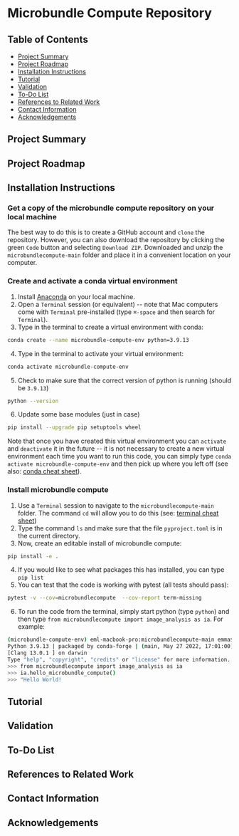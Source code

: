 # Microbundle Compute Repository

## Table of Contents
* [Project Summary](#summary)
* [Project Roadmap](#roadmap)
* [Installation Instructions](#install)
* [Tutorial](#tutorial)
* [Validation](#validation)
* [To-Do List](#todo)
* [References to Related Work](#references)
* [Contact Information](#contact)
* [Acknowledgements](#acknowledge)

## Project Summary <a name="summary"></a>


## Project Roadmap <a name="roadmap"></a>


## Installation Instructions <a name="install"></a>

### Get a copy of the microbundle compute repository on your local machine

The best way to do this is to create a GitHub account and ``clone`` the repository. However, you can also download the repository by clicking the green ``Code`` button and selecting ``Download ZIP``. Downloaded and unzip the ``microbundlecompute-main`` folder and place it in a convenient location on your computer.


### Create and activate a conda virtual environment

1. Install [Anaconda](https://docs.anaconda.com/anaconda/install/) on your local machine.
2. Open a ``Terminal`` session (or equivalent) -- note that Mac computers come with ``Terminal`` pre-installed (type ``⌘-space`` and then search for ``Terminal``).
3. Type in the terminal to create a virtual environment with conda:
```bash
conda create --name microbundle-compute-env python=3.9.13
```
4. Type in the terminal to activate your virtual environment:
```bash
conda activate microbundle-compute-env
```
5. Check to make sure that the correct version of python is running (should be ``3.9.13``)
```bash
python --version
```
6. Update some base modules (just in case)
```bash
pip install --upgrade pip setuptools wheel
```

Note that once you have created this virtual environment you can ``activate`` and ``deactivate`` it in the future -- it is not necessary to create a new virtual environment each time you want to run this code, you can simply type ``conda activate microbundle-compute-env`` and then pick up where you left off (see also: [conda cheat sheet](https://docs.conda.io/projects/conda/en/4.6.0/_downloads/52a95608c49671267e40c689e0bc00ca/conda-cheatsheet.pdf)).


### Install microbundle compute

1. Use a ``Terminal`` session to navigate to the ``microbundlecompute-main`` folder. The command ``cd`` will allow you to do this (see: [terminal cheat sheet](https://terminalcheatsheet.com/))
2. Type the command ``ls`` and make sure that the file ``pyproject.toml`` is in the current directory.
3. Now, create an editable install of microbundle compute:
```bash
pip install -e .
```
4. If you would like to see what packages this has installed, you can type ``pip list``
5. You can test that the code is working with pytest (all tests should pass):
```bash
pytest -v --cov=microbundlecompute  --cov-report term-missing
```
6. To run the code from the terminal, simply start python (type ``python``) and then type ``from microbundlecompute import image_analysis as ia``. For example:
```bash
(microbundle-compute-env) eml-macbook-pro:microbundlecompute-main emma$ python
Python 3.9.13 | packaged by conda-forge | (main, May 27 2022, 17:01:00) 
[Clang 13.0.1 ] on darwin
Type "help", "copyright", "credits" or "license" for more information.
>>> from microbundlecompute import image_analysis as ia
>>> ia.hello_microbundle_compute()
>>> "Hello World!
```

## Tutorial <a name="tutorial"></a>


## Validation <a name="validation"></a>


## To-Do List <a name="todo"></a>



## References to Related Work <a name="references"></a>


## Contact Information <a name="contact"></a>


## Acknowledgements <a name="acknowledge"></a>


